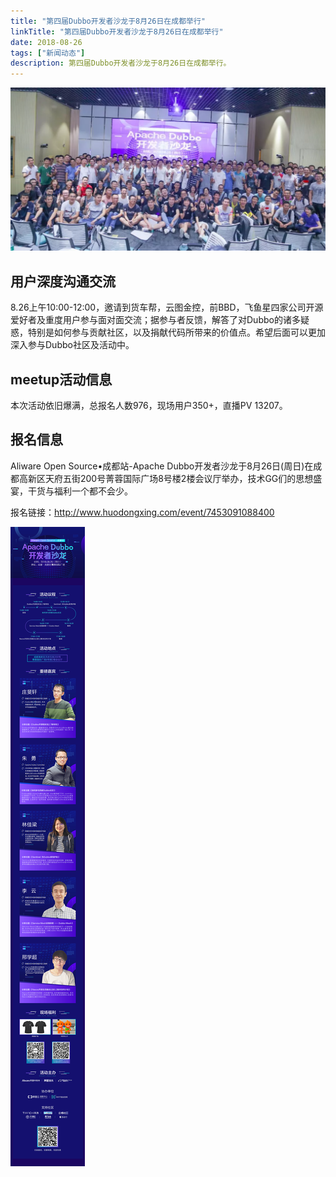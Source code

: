 ```yaml
---
title: "第四届Dubbo开发者沙龙于8月26日在成都举行"
linkTitle: "第四届Dubbo开发者沙龙于8月26日在成都举行"
date: 2018-08-26
tags: ["新闻动态"]
description: 第四届Dubbo开发者沙龙于8月26日在成都举行。
---
```



![img](/imgs/blog/meetup-chengdu/all-hands.webp)

## 用户深度沟通交流

8.26上午10:00-12:00，邀请到货车帮，云图金控，前BBD，飞鱼星四家公司开源爱好者及重度用户参与面对面交流；据参与者反馈，解答了对Dubbo的诸多疑惑，特别是如何参与贡献社区，以及捐献代码所带来的价值点。希望后面可以更加深入参与Dubbo社区及活动中。

## meetup活动信息

本次活动依旧爆满，总报名人数976，现场用户350+，直播PV 13207。


## 报名信息

Aliware Open Source•成都站-Apache Dubbo开发者沙龙于8月26日(周日)在成都高新区天府五街200号菁蓉国际广场8号楼2楼会议厅举办，技术GG们的思想盛宴，干货与福利一个都不会少。

报名链接：http://www.huodongxing.com/event/7453091088400
 
![img](/imgs/blog/dubbo-chengdu-meetup-img.jpg)